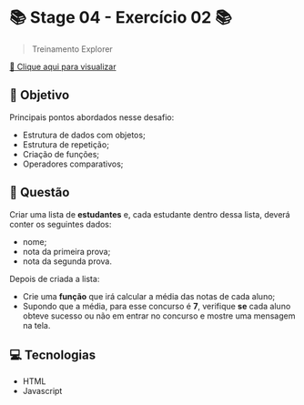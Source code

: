 # 	&#128218; Stage 04 - Exercício 02 	&#128218;

> Treinamento Explorer


[&#128279; Clique aqui para visualizar]()

## &#128204; Objetivo
Principais pontos abordados nesse desafio:

- Estrutura de dados com objetos;
- Estrutura de repetição;
- Criação de funções;
- Operadores comparativos;

## 	&#128196; Questão
Criar uma lista de **estudantes** e, cada estudante dentro dessa lista, deverá conter os seguintes dados:

- nome;
- nota da primeira prova;
- nota da segunda prova.

Depois de criada a lista:

- Crie uma **função** que irá calcular a média das notas de cada aluno;
- Supondo que a média, para esse concurso é **7**, verifique **se** cada aluno obteve sucesso ou não em entrar no concurso e mostre uma mensagem na tela.

## &#128187; Tecnologias
 - HTML
 - Javascript
